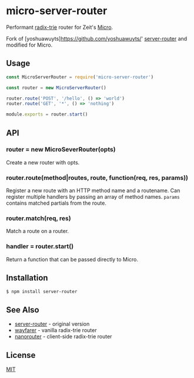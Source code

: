 # micro-server-router

Performant [radix-trie](https://en.wikipedia.org/wiki/Radix_tree) router for
Zeit's [Micro](https://github.com/zeit/micro).

Fork of [yoshuawuyts]https://github.com/yoshuawuyts/' [server-router](https://github.com/yoshuawuyts/server-router/) and modified for Micro.

## Usage
```js
const MicroServerRouter = require('micro-server-router')

const router = new MicroServerRouter()

router.route('POST', '/hello', () => 'world')
router.route('GET', '*', () => 'nothing')

module.exports = router.start()

```

## API
### router = new MicroSeverRouter(opts)
Create a new router with opts.

### router.route(method|routes, route, function(req, res, params))
Register a new route with an HTTP method name and a routename. Can register
multiple handlers by passing an array of method names. `params` contains
matched partials from the route.

### router.match(req, res)
Match a route on a router.

### handler = router.start()
Return a function that can be passed directly to Micro.

## Installation
```sh
$ npm install server-router
```

## See Also
- [server-router](https://github.com/yoshuawuyts/server-router) - original version
- [wayfarer](https://github.com/yoshuawuyts/wayfarer) - vanilla radix-trie
  router
- [nanorouter](https://github.com/yoshuawuyts/nanorouter) - client-side
  radix-trie router

## License
[MIT](https://tldrlegal.com/license/mit-license)
